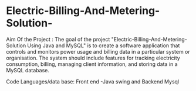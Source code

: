 # Electric-Billing-And-Metering-Solution-

Aim Of the Project : The goal of the project "Electric-Billing-And-Metering-Solution Using Java and MySQL" is to create a software application that controls and monitors power usage and billing data in a particular system or organisation. The system should include features for tracking electricity consumption, billing, managing client information, and storing data in a MySQL database.

Code Languages/data base: Front end -Java swing and Backend Mysql


